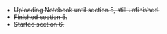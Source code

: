 - <s> Uploading Notebook until section 5, still unfinished. </s>
- <s> Finished section 5. </s>
- <s> Started section 6. </s>
